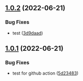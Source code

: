 ## [1.0.2](https://github.com/supertask/CinemaPaint/compare/v1.0.1...v1.0.2) (2022-06-21)


### Bug Fixes

* test ([3d9daad](https://github.com/supertask/CinemaPaint/commit/3d9daad8778d50151d102d0fe528ddbf5132a937))

## [1.0.1](https://github.com/supertask/CinemaPaint/compare/v1.0.0...v1.0.1) (2022-06-21)


### Bug Fixes

* test for github action ([5d23483](https://github.com/supertask/CinemaPaint/commit/5d234833b2a5043876581cee8241d0f86fee71d6))

